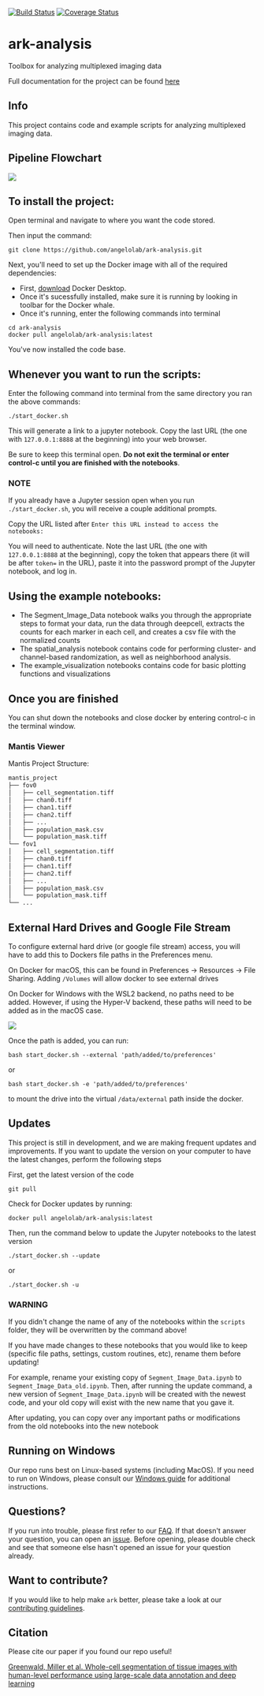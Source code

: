 [![Build Status](https://travis-ci.com/angelolab/ark-analysis.svg?branch=master)](https://travis-ci.com/angelolab/ark-analysis)
[![Coverage Status](https://coveralls.io/repos/github/angelolab/ark-analysis/badge.svg?branch=master)](https://coveralls.io/github/angelolab/ark-analysis?branch=master)

# ark-analysis

Toolbox for analyzing multiplexed imaging data 

Full documentation for the project can be found [here](https://ark-analysis.readthedocs.io/en/latest/)

## Info

This project contains code and example scripts for analyzing multiplexed imaging data.

## Pipeline Flowchart

![](docs/_images/ark_processing.png)

## To install the project:

Open terminal and navigate to where you want the code stored. 

Then input the command:

```
git clone https://github.com/angelolab/ark-analysis.git
```

Next, you'll need to set up the Docker image with all of the required dependencies:
 - First, [download](https://hub.docker.com/?overlay=onboarding) Docker Desktop. 
 - Once it's sucessfully installed, make sure it is running by looking in toolbar for the Docker whale. 
 - Once it's running, enter the following commands into terminal 

```
cd ark-analysis
docker pull angelolab/ark-analysis:latest
``` 

You've now installed the code base. 

## Whenever you want to run the scripts:

Enter the following command into terminal from the same directory you ran the above commands:

```
./start_docker.sh
``` 

This will generate a link to a jupyter notebook. Copy the last URL (the one with `127.0.0.1:8888` at the beginning) into your web browser. 

Be sure to keep this terminal open.  **Do not exit the terminal or enter control-c until you are finished with the notebooks**. 

### NOTE

If you already have a Jupyter session open when you run `./start_docker.sh`, you will receive a couple additional prompts. 

Copy the URL listed after `Enter this URL instead to access the notebooks:` 

You will need to authenticate. Note the last URL (the one with `127.0.0.1:8888` at the beginning), copy the token that appears there (it will be after `token=` in the URL), paste it into the password prompt of the Jupyter notebook, and log in.

## Using the example notebooks:
- The Segment_Image_Data notebook walks you through the appropriate steps to format your data, run the data through deepcell, extracts the counts for each marker in each cell, and creates a csv file with the normalized counts
- The spatial_analysis notebook contains code for performing cluster- and channel-based randomization, as well as neighborhood analysis. 
- The example_visualization notebooks contains code for basic plotting functions and visualizations


## Once you are finished

You can shut down the notebooks and close docker by entering control-c in the terminal window.

### Mantis Viewer

Mantis Project Structure:
```sh
mantis_project
├── fov0
│   ├── cell_segmentation.tiff
│   ├── chan0.tiff
│   ├── chan1.tiff
│   ├── chan2.tiff
│   ├── ...
│   ├── population_mask.csv
│   └── population_mask.tiff
└── fov1
│   ├── cell_segmentation.tiff
│   ├── chan0.tiff
│   ├── chan1.tiff
│   ├── chan2.tiff
│   ├── ...
│   ├── population_mask.csv
│   └── population_mask.tiff
└── ...
```

## External Hard Drives and Google File Stream

To configure external hard drive (or google file stream) access, you will have to add this to Dockers file paths in the Preferences menu. 

On Docker for macOS, this can be found in Preferences -> Resources -> File Sharing.  Adding `/Volumes` will allow docker to see external drives 

On Docker for Windows with the WSL2 backend, no paths need to be added.  However, if using the Hyper-V backend, these paths will need to be added as in the macOS case.

![](docs/_images/docker_preferences.png)

Once the path is added, you can run:
```
bash start_docker.sh --external 'path/added/to/preferences'
```
or
```
bash start_docker.sh -e 'path/added/to/preferences'
```

to mount the drive into the virtual `/data/external` path inside the docker.

## Updates

This project is still in development, and we are making frequent updates and improvements. If you want to update the version on your computer to have the latest changes, perform the following steps

First, get the latest version of the code

```
git pull
```

Check for Docker updates by running:

```
docker pull angelolab/ark-analysis:latest
```

Then, run the command below to update the Jupyter notebooks to the latest version
```
./start_docker.sh --update
```
or
```
./start_docker.sh -u
```

### WARNING

If you didn't change the name of any of the notebooks within the `scripts` folder, they will be overwritten by the command above! 

If you have made changes to these notebooks that you would like to keep (specific file paths, settings, custom routines, etc), rename them before updating! 

For example, rename your existing copy of `Segment_Image_Data.ipynb` to `Segment_Image_Data_old.ipynb`. Then, after running the update command, a new version of `Segment_Image_Data.ipynb` will be created with the newest code, and your old copy will exist with the new name that you gave it. 

After updating, you can copy over any important paths or modifications from the old notebooks into the new notebook

## Running on Windows

Our repo runs best on Linux-based systems (including MacOS). If you need to run on Windows, please consult our [Windows guide](https://ark-analysis.readthedocs.io/en/latest/_rtd/windows_setup.html) for additional instructions.

## Questions?

If you run into trouble, please first refer to our [FAQ](https://ark-analysis.readthedocs.io/en/latest/_rtd/faq.html). If that doesn't answer your question, you can open an [issue](https://github.com/angelolab/ark-analysis/issues). Before opening, please double check and see that someone else hasn't opened an issue for your question already. 

## Want to contribute?  

If you would like to help make `ark` better, please take a look at our [contributing guidelines](https://ark-analysis.readthedocs.io/en/latest/_rtd/contributing.html). 

## Citation
Please cite our paper if you found our repo useful! 

[Greenwald, Miller et al. Whole-cell segmentation of tissue images with human-level performance using large-scale data annotation and deep learning](https://www.nature.com/articles/s41587-021-01094-0)
